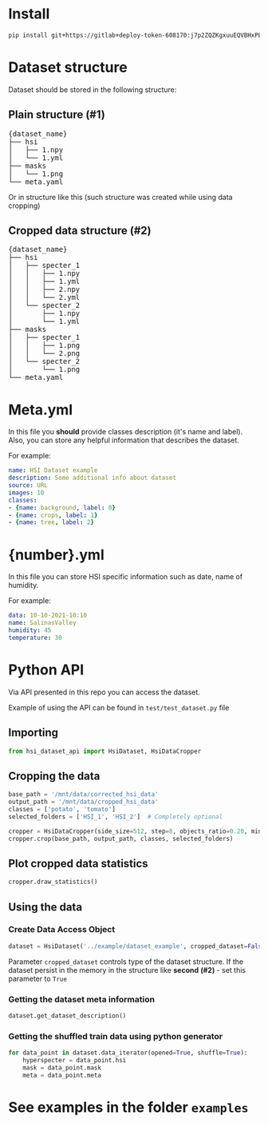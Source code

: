 # Install

```bash
pip install git+https://gitlab+deploy-token-608170:j7p2ZQZKgxuuEQVBHxPL@gitlab.com/rustam-industries/hsi_dataset_api.git
```

# Dataset structure
Dataset should be stored in the following structure:

## Plain structure (#1)

<pre>
{dataset_name}
├── hsi
│   ├── 1.npy
│   └── 1.yml
├── masks
│   └── 1.png
└── meta.yaml
</pre>

Or in structure like this (such structure was created while using data cropping)

## Cropped data structure (#2)

<pre>
{dataset_name}
├── hsi
│   ├── specter_1
│   │   ├── 1.npy
│   │   ├── 1.yml
│   │   ├── 2.npy
│   │   └── 2.yml
│   └── specter_2
│       ├── 1.npy
│       └── 1.yml
├── masks
│   ├── specter_1
│   │   ├── 1.png
│   │   └── 2.png
│   └── specter_2
│       └── 1.png
└── meta.yaml
</pre>

# Meta.yml
In this file you **should** provide classes description (it's name and label). Also, you can store any helpful information that describes the dataset. 

For example:

```yaml
name: HSI Dataset example
description: Some additional info about dataset
source: URL
images: 10
classes:
- {name: background, label: 0}
- {name: crops, label: 1}
- {name: tree, label: 2}
```

# {number}.yml
In this file you can store HSI specific information such as date, name of humidity. 

For example:

```yaml
data: 10-10-2021-10:10
name: SalinasValley
humidity: 45
temperature: 30
```

# Python API
Via API presented in this repo you can access the dataset.

Example of using the API can be found in `test/test_dataset.py` file

## Importing

```python
from hsi_dataset_api import HsiDataset, HsiDataCropper
```

## Cropping the data

```python
base_path = '/mnt/data/corrected_hsi_data'
output_path = '/mnt/data/cropped_hsi_data'
classes = ['potato', 'tomato']
selected_folders = ['HSI_1', 'HSI_2']  # Completely optional

cropper = HsiDataCropper(side_size=512, step=8, objects_ratio=0.20, min_class_ratio=0.01)
cropper.crop(base_path, output_path, classes, selected_folders)
```

## Plot cropped data statistics

```python
cropper.draw_statistics()
```

## Using the data

### Create Data Access Object
```python
dataset = HsiDataset('../example/dataset_example', cropped_dataset=False)
```

Parameter `cropped_dataset` controls type of the dataset structure. If the dataset persist in the memory in
the structure like **second** **(#2)** - set this parameter to `True`

### Getting the dataset meta information
```python
dataset.get_dataset_description()
```

### Getting the shuffled train data using python generator
```python
for data_point in dataset.data_iterator(opened=True, shuffle=True):
    hyperspecter = data_point.hsi
    mask = data_point.mask
    meta = data_point.meta
```

# See examples in the folder `examples`
